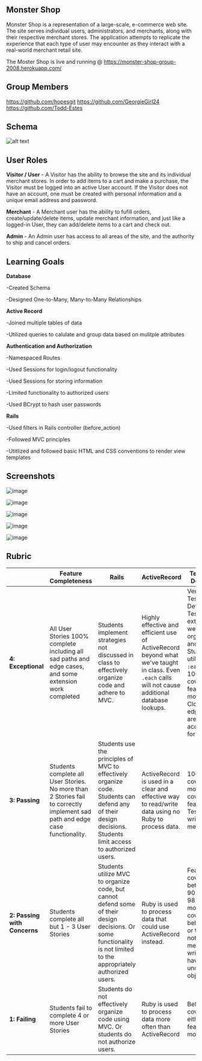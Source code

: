 ## Monster Shop

Monster Shop is a representation of a large-scale, e-commerce web site. The site serves individual users, administrators, and merchants, along with their respective merchant stores. The application attempts to replicate the experience that each type of user may encounter as they interact with a real-world merchant retail site.


The Moster Shop is live and running @ https://monster-shop-group-2008.herokuapp.com/

## Group Members
https://github.com/hopesgit
https://github.com/GeorgieGirl24
https://github.com/Todd-Estes

## Schema

![alt text](https://user-images.githubusercontent.com/58994078/98318659-4e109180-1f9c-11eb-9be6-a84f37d52b0f.png)

## User Roles

**Visitor / User** - A Visitor has the ability to browse the site and its individual merchant stores. In order to add items to a cart and make a purchase, the Visitor must be logged into an active User account. If the Visitor does not have an account, one must be created with personal information and a unique email address and password. 

**Merchant** - A Merchant user has the ability to fufill orders, create/update/delete items, update merchant information, and just like a logged-in User, they can add/delete items to a cart and check out.

**Admin** - An Admin user has access to all areas of the site, and the authority to ship and cancel orders.

## Learning Goals

**Database**

-Created Schema

-Designed One-to-Many, Many-to-Many Relationships

**Active Record** 

-Joined multiple tables of data

-Utilized queries to calulate and group data based on mulitple attributes

**Authentication and Authorization**

-Namespaced Routes

-Used Sessions for login/logout functionality

-Used Sessions for storing information

-Limited functionality to authorized users

-Used BCrypt to hash user passwords

**Rails**

-Used filters in Rails controller (before_action)

-Followed MVC principles

-Utitlized and followed basic HTML and CSS conventions to render view templates


## Screenshots

![image](https://user-images.githubusercontent.com/66448493/98321252-d80f2900-1fa1-11eb-9117-f06573eb9ad0.png)

![image](https://user-images.githubusercontent.com/66448493/98320969-3daee580-1fa1-11eb-94d8-dbbd353d7475.png)

![image](https://user-images.githubusercontent.com/66448493/98320900-1bb56300-1fa1-11eb-9959-e0d701b925b6.png)

![image](https://user-images.githubusercontent.com/66448493/98321071-6a62fd00-1fa1-11eb-9ca9-37c263212108.png)

![image](https://user-images.githubusercontent.com/66448493/98321201-b0b85c00-1fa1-11eb-9561-f963fdd24560.png)




## Rubric

| | **Feature Completeness** | **Rails** | **ActiveRecord** | **Testing and Debugging** | **Documentation** |
| --- | --- | --- | --- | --- | --- |
| **4: Exceptional**  | All User Stories 100% complete including all sad paths and edge cases, and some extension work completed | Students implement strategies not discussed in class to effectively organize code and adhere to MVC. | Highly effective and efficient use of ActiveRecord beyond what we've taught in class. Even `.each` calls will not cause additional database lookups. | Very clear Test Driven Development. Test files are extremely well organized and nested. Students utilize `before :each` blocks. 100% coverage for features and models. Close to all edge cases are accounted for.| Final project has a well written README with pictures, schema design, code snippets, contributors names linked to their github profile, heroku link, and implementation instructions. |
| **3: Passing** | Students complete all User Stories. No more than 2 Stories fail to correctly implement sad path and edge case functionality. | Students use the principles of MVC to effectively organize code. Students can defend any of their design decisions. Students limit access to authorized users. | ActiveRecord is used in a clear and effective way to read/write data using no Ruby to process data. | 100% coverage for models. 98% coverage for features. Tests are well written and meaningful. | Students have a README with thorough implementation instructions and description of content. |
| **2: Passing with Concerns** | Students complete all but 1 - 3 User Stories | Students utilize MVC to organize code, but cannot defend some of their design decisions. Or some functionality is not limited to the appropriately authorized users. | Ruby is used to process data that could use ActiveRecord instead. | Feature test coverage between 90% and 98%, or model test coverage below 100%, or tests are not meaningfully written or have an unclear objective. | Students have a README but it is not thorough in describing the implementation or content of the project. |
| **1: Failing** | Students fail to complete 4 or more User Stories | Students do not effectively organize code using MVC. Or students do not authorize users. | Ruby is used to process data more often than ActiveRecord | Below 90% coverage for either features or models. | Students did not create their own README. |
